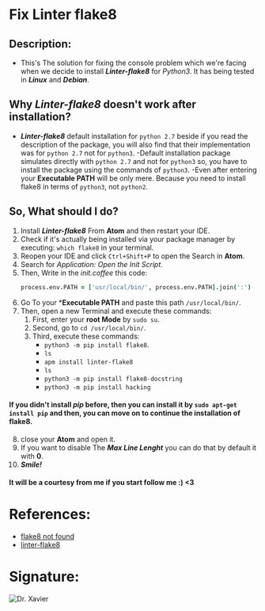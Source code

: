 # Fix Linter flake8

## Description:
* This's The solution for fixing the console problem which we're facing when we decide to install ***Linter-flake8*** for *Python3*. It has being tested in ***Linux*** and ***Debian***.

## Why ***Linter-flake8*** doesn't work after installation?
- ***Linter-flake8*** default installation for `python 2.7` beside if you read the description of the package, you will also find that their implementation was for `python 2.7` not for `python3`.
-Default installation package simulates directly with `python 2.7` and not for `python3` so, you have to install the package using the commands of `python3`.
-Even after entering your **Executable PATH** will be only mere. Because you need to install flake8 in terms of `python3`, not `python2`.

## So, What should I do?

1. Install ***Linter-flake8*** From **Atom** and then restart your IDE.
2. Check if it's actually being installed via your package manager by executing: `which flake8` in your terminal.
3. Reopen your IDE and click `Ctrl+Shift+P` to open the Search in **Atom**.
4. Search for *Application: Open the Init Script*.
5. Then, Write in the *init.coffee* this code:
    ```coffee
    process.env.PATH = ['usr/local/bin/', process.env.PATH].join(':')
    ```
6. Go To your ***Executable PATH** and paste this path `/usr/local/bin/`.
7. Then, open a new Terminal and execute these commands:
    1. First, enter your **root Mode** by `sudo su`.
    2. Second, go to `cd /usr/local/bin/`.
    3. Third, execute these commands:
        - `python3 -m pip install flake8`.
        - `ls`
        - `apm install linter-flake8`
        - `ls`
        - `python3 -m pip install flake8-docstring`
        - `python3 -m pip install hacking`
#### If you didn't install *pip* before, then you can install it by `sudo apt-get install pip` and then, you can move on to continue the installation of flake8.
8. close your **Atom** and open it.
9. If you want to disable The ***Max Line Lenght*** you can do that by default it with **0**.
10. ***Smile!***

#### It will be a courtesy from me if you start follow me :) <3


# References:
- [flake8 not found](https://github.com/AtomLinter/linter-flake8/issues/18)
- [linter-flake8](https://github.com/AtomLinter/linter-flake8)

# Signature:
![Dr. Xavier](https://user-images.githubusercontent.com/72295771/96151299-8e37a380-0f0b-11eb-8aef-615974b8ce1d.png)
